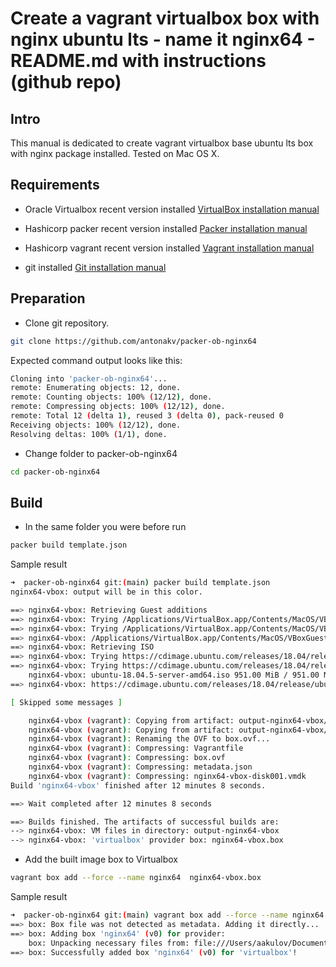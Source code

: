 # Create a vagrant virtualbox box with nginx ubuntu lts - name it nginx64 - README.md with instructions (github repo)

## Intro
This manual is dedicated to create vagrant virtualbox base ubuntu lts box with nginx package installed. Tested on Mac OS X.

## Requirements
- Oracle Virtualbox recent version installed
[VirtualBox installation manual](https://www.virtualbox.org/manual/ch01.html#intro-installing)

- Hashicorp packer recent version installed
[Packer installation manual](https://learn.hashicorp.com/tutorials/packer/getting-started-install)

- Hashicorp vagrant recent version installed
[Vagrant installation manual](https://learn.hashicorp.com/tutorials/vagrant/getting-started-install)

- git installed
[Git installation manual](https://git-scm.com/download/mac)

## Preparation 
- Clone git repository. 

```bash
git clone https://github.com/antonakv/packer-ob-nginx64
```

Expected command output looks like this:

```bash
Cloning into 'packer-ob-nginx64'...
remote: Enumerating objects: 12, done.
remote: Counting objects: 100% (12/12), done.
remote: Compressing objects: 100% (12/12), done.
remote: Total 12 (delta 1), reused 3 (delta 0), pack-reused 0
Receiving objects: 100% (12/12), done.
Resolving deltas: 100% (1/1), done.
```

- Change folder to packer-ob-nginx64

```bash
cd packer-ob-nginx64
```

## Build
- In the same folder you were before run 

```bash
packer build template.json
```

Sample result

```bash
➜  packer-ob-nginx64 git:(main) packer build template.json
nginx64-vbox: output will be in this color.

==> nginx64-vbox: Retrieving Guest additions
==> nginx64-vbox: Trying /Applications/VirtualBox.app/Contents/MacOS/VBoxGuestAdditions.iso
==> nginx64-vbox: Trying /Applications/VirtualBox.app/Contents/MacOS/VBoxGuestAdditions.iso
==> nginx64-vbox: /Applications/VirtualBox.app/Contents/MacOS/VBoxGuestAdditions.iso => /Applications/VirtualBox.app/Contents/MacOS/VBoxGuestAdditions.iso
==> nginx64-vbox: Retrieving ISO
==> nginx64-vbox: Trying https://cdimage.ubuntu.com/releases/18.04/release/ubuntu-18.04.5-server-amd64.iso
==> nginx64-vbox: Trying https://cdimage.ubuntu.com/releases/18.04/release/ubuntu-18.04.5-server-amd64.iso?checksum=sha256%3A8c5fc24894394035402f66f3824beb7234b757dd2b5531379cb310cedfdf0996
    nginx64-vbox: ubuntu-18.04.5-server-amd64.iso 951.00 MiB / 951.00 MiB [====================================================================] 100.00% 2m19s
==> nginx64-vbox: https://cdimage.ubuntu.com/releases/18.04/release/ubuntu-18.04.5-server-amd64.iso?checksum=sha256%3A8c5fc24894394035402f66f3824beb7234b757dd2b5531379cb310cedfdf0996 => /Users/aakulov/Documents/Development/Hashicorp/packer-ob-nginx64/packer_cache/a37af95ab12e665ba168128cde2f3662740b21a2.iso

[ Skipped some messages ]

    nginx64-vbox (vagrant): Copying from artifact: output-nginx64-vbox/nginx64-vbox-disk001.vmdk
    nginx64-vbox (vagrant): Copying from artifact: output-nginx64-vbox/nginx64-vbox.ovf
    nginx64-vbox (vagrant): Renaming the OVF to box.ovf...
    nginx64-vbox (vagrant): Compressing: Vagrantfile
    nginx64-vbox (vagrant): Compressing: box.ovf
    nginx64-vbox (vagrant): Compressing: metadata.json
    nginx64-vbox (vagrant): Compressing: nginx64-vbox-disk001.vmdk
Build 'nginx64-vbox' finished after 12 minutes 8 seconds.

==> Wait completed after 12 minutes 8 seconds

==> Builds finished. The artifacts of successful builds are:
--> nginx64-vbox: VM files in directory: output-nginx64-vbox
--> nginx64-vbox: 'virtualbox' provider box: nginx64-vbox.box
```

- Add the built image box to Virtualbox

```bash
vagrant box add --force --name nginx64  nginx64-vbox.box
```

Sample result
```bash
➜  packer-ob-nginx64 git:(main) vagrant box add --force --name nginx64  nginx64-vbox.box
==> box: Box file was not detected as metadata. Adding it directly...
==> box: Adding box 'nginx64' (v0) for provider: 
    box: Unpacking necessary files from: file:///Users/aakulov/Documents/Development/Hashicorp/packer-ob-nginx64/nginx64-vbox.box
==> box: Successfully added box 'nginx64' (v0) for 'virtualbox'!
```

